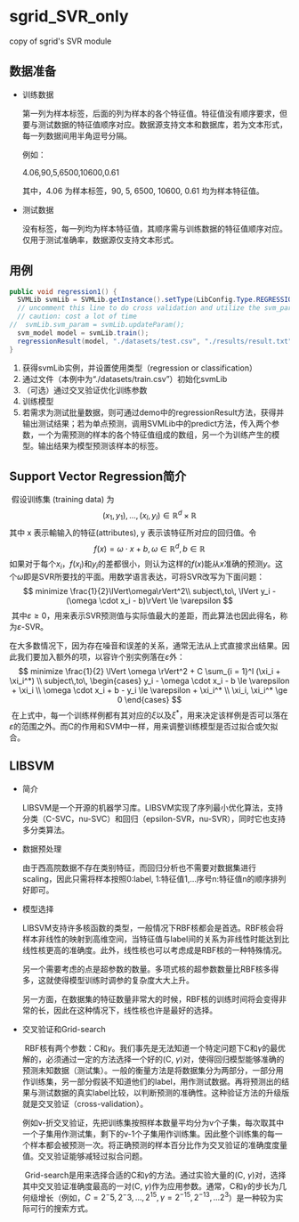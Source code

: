 # sgrid_SVR_only

copy of sgrid's SVR module

## 数据准备

* 训练数据

   第一列为样本标签，后面的列为样本的各个特征值。特征值没有顺序要求，但要与测试数据的特征值顺序对应。数据源支持文本和数据库，若为文本形式，每一列数据间用半角逗号分隔。

  例如：

  4.06,90,5,6500,10600,0.61

  其中，4.06 为样本标签，90, 5, 6500, 10600, 0.61 均为样本特征值。


* 测试数据

  没有标签，每一列均为样本特征值，其顺序需与训练数据的特征值顺序对应。仅用于测试准确率，数据源仅支持文本形式。

## 用例

```java
public void regression1() {
  SVMLib svmLib = SVMLib.getInstance().setType(LibConfig.Type.REGRESSION).initDataFromFile("./datasets/train.csv");
  // uncomment this line to do cross validation and utilize the svm_param
  // caution: cost a lot of time
//  svmLib.svm_param = svmLib.updateParam();
  svm_model model = svmLib.train();
  regressionResult(model, "./datasets/test.csv", "./results/result.txt");
}
```

1. 获得svmLib实例，并设置使用类型（regression or classification）
2. 通过文件（本例中为“./datasets/train.csv”）初始化svmLib
3. （可选）通过交叉验证优化训练参数
4. 训练模型
5. 若需求为测试批量数据，则可通过demo中的regressionResult方法，获得并输出测试结果；若为单点预测，调用SVMLib中的predict方法，传入两个参数，一个为需预测的样本的各个特征值组成的数组，另一个为训练产生的模型。输出结果为模型预测该样本的标签。



## Support Vector Regression简介

​	假设训练集 (training data) 为
$$
(x_1, y_1),...,(x_l, y_l)\in\mathbb{R}^d\times\mathbb{R}
$$
​	其中 x 表示輸输入的特征(attributes), y 表示该特征所对应的回归值。令
$$
f(x) = \omega \cdot x + b, \omega \in \mathbb{R}^{d},b\in \mathbb{R}
$$
​	如果对于每个$x_i$，$f(x_i)$和$y_i$的差都很小，则认为这样的$f(x)$能从$x$准确的预测$y$。这个$\omega$即是SVR所要找的平面。用数学语言表达，可将SVR改写为下面问题：
$$
minimize \frac{1}{2}\lVert\omega\rVert^2\\
subject\,to\, \lVert y_i - (\omega \cdot x_i - b)\rVert \le \varepsilon
$$
​	其中$\varepsilon \ge 0$，用来表示SVR预测值与实际值最大的差距，而此算法也因此得名，称为$\varepsilon$-SVR。

​	在大多数情况下，因为存在噪音和误差的关系，通常无法从上式直接求出结果。因此我们要加入额外的项，以容许个别实例落在$\varepsilon$外：
$$
minimize \frac{1}{2} \lVert \omega \rVert^2 + C \sum_{i = 1}^l (\xi_i + \xi_i^*) \\
subject\,to\,
\begin{cases}
y_i - \omega \cdot x_i - b \le \varepsilon + \xi_i \\
\omega \cdot x_i + b - y_i \le \varepsilon + \xi_i^* \\
\xi_i, \xi_i^* \ge 0
\end{cases}
$$
​	在上式中，每一个训练样例都有其对应的$\xi$以及$\xi^*$，用来决定该样例是否可以落在$\varepsilon$的范围之外。而C的作用和SVM中一样，用来调整训练模型是否过拟合或欠拟合。



## LIBSVM

- 简介

  ​	LIBSVM是一个开源的机器学习库。LIBSVM实现了序列最小优化算法，支持分类（C-SVC，nu-SVC）和回归（epsilon-SVR，nu-SVR），同时它也支持多分类算法。

- 数据预处理

  ​	由于西高院数据不存在类别特征，而回归分析也不需要对数据集进行scaling，因此只需将样本按照0:label, 1:特征值1,...序号n:特征值n的顺序排列好即可。

- 模型选择

  ​	LIBSVM支持许多核函数的类型，一般情况下RBF核都会是首选。RBF核会将样本非线性的映射到高维空间，当特征值与label间的关系为非线性时能达到比线性核更高的准确度。此外，线性核也可以考虑成是RBF核的一种特殊情况。

  ​	另一个需要考虑的点是超参数的数量。多项式核的超参数数量比RBF核多得多，这就使得模型训练时调参的复杂度大大上升。

  ​	另一方面，在数据集的特征数量非常大的时候，RBF核的训练时间将会变得非常的长，因此在这种情况下，线性核也许是最好的选择。

- 交叉验证和Grid-search

  ​	RBF核有两个参数：C和$\gamma$。我们事先是无法知道一个特定问题下C和$\gamma$的最优解的，必须通过一定的方法选择一个好的(C, $\gamma$)对，使得回归模型能够准确的预测未知数据（测试集）。一般的衡量方法是将数据集分为两部分，一部分用作训练集，另一部分假装不知道他们的label，用作测试数据。再将预测出的结果与测试数据的真实label比较，以判断预测的准确性。这种验证方法的升级版就是交叉验证（cross-validation）。

  ​	例如v-折交叉验证，先把训练集按照样本数量平均分为v个子集，每次取其中一个子集用作测试集，剩下的v-1个子集用作训练集。因此整个训练集的每一个样本都会被预测一次。将正确预测的样本百分比作为交叉验证的准确度度量值。交叉验证能够减轻过拟合问题。

  ​	Grid-search是用来选择合适的C和$\gamma$的方法。通过实验大量的(C, $\gamma$)对，选择其中交叉验证准确度最高的一对(C, $\gamma$)作为应用参数。通常，C和$\gamma$的步长为几何级增长（例如，$C = 2^-5, 2^-3,…,2^{15}, \gamma = 2^{-15}, 2^{-13},...2^3$）是一种较为实际可行的搜索方式。

